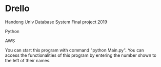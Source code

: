 # Drello
Handong Univ Database System Final project 2019

Python

AWS

You can start this program with command "python Main.py".
You can access the functionalities of this program by entering the number shown to the left of their names.
